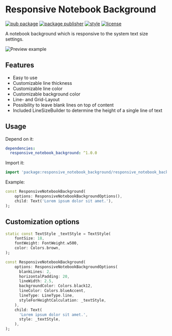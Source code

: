 # Responsive Notebook Background
[![pub package][pub_badge]][pub_badge_link]
[![package publisher][publisher_badge]][publisher_badge_link]
[![style][style_badge]][style_link]
[![license][license_badge]][license_link]

A notebook background which is responsive to the system text size settings.

![Preview example](example/screenshots/example.gif "Example")

## Features

- Easy to use
- Customizable line thickness
- Customizable line color
- Customizable background color
- Line- and Grid-Layout
- Possibility to leave blank lines on top of content
- Included LineSizeBuilder to determine the height of a single line of text

## Usage

Depend on it:

```yaml
dependencies:
  responsive_notebook_background: ^1.0.0
```

Import it:

```dart
import 'package:responsive_notebook_background/responsive_notebook_background.dart';
```

Example:

```dart
const ResponsiveNotebookBackground(
    options: ResponsiveNotebookBackgroundOptions(),
    child: Text('Lorem ipsum dolor sit amet.'),
);
```

## Customization options

```dart
static const TextStyle _textStyle = TextStyle(
    fontSize: 18,
    fontWeight: FontWeight.w500,
    color: Colors.brown,
);

const ResponsiveNotebookBackground(
    options: ResponsiveNotebookBackgroundOptions(
      blankLines: 2,
      horizontalPadding: 20,
      lineWidth: 2.5,
      backgroundColor: Colors.black12,
      lineColor: Colors.blueAccent,
      lineType: LineType.line,
      styleForHeightCalculation: _textStyle,
    ),
    child: Text(
      'Lorem ipsum dolor sit amet.',
      style: _textStyle,
    ),
);
```
[publisher_badge]: https://img.shields.io/pub/publisher/responsive_notebook_background.svg

[publisher_badge_link]: https://pub.dev/publishers/cosee.biz/packages

[license_badge]: https://img.shields.io/github/license/cosee/responsive_notebook_background

[license_link]: https://github.com/cosee/responsive_notebook_background/blob/main/LICENSE

[style_badge]: https://img.shields.io/badge/style-cosee__lints-brightgreen

[style_link]: https://pub.dev/packages/cosee_lints

[pub_badge]: https://img.shields.io/pub/v/responsive_notebook_background.svg

[pub_badge_link]: https://pub.dartlang.org/packages/responsive_notebook_background